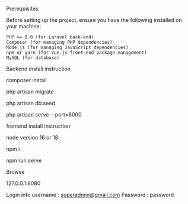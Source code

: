 Prerequisites

Before setting up the project, ensure you have the following installed on your machine:

    PHP >= 8.0 (for Laravel back-end)
    Composer (for managing PHP dependencies)
    Node.js (for managing JavaScript dependencies)
    npm or yarn (for Vue.js front-end package management)
    MySQL (for database)
    
Backend install instruction 
 
  composer install  

php artisan migrate

php artisan db:seed

php artisan serve --port=8000



frontend install instruction 

node version 16 or 18

npm i

npm run serve


Browse 

127.0.0.1:8080

Login info
username : superadmin@gmail.com
Password : password
